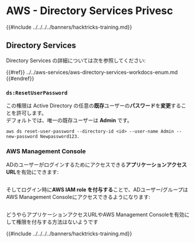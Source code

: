 # AWS - Directory Services Privesc

{{#include ../../../../banners/hacktricks-training.md}}

## Directory Services

Directory Services の詳細については次を参照してください:

{{#ref}}
../../aws-services/aws-directory-services-workdocs-enum.md
{{#endref}}

### `ds:ResetUserPassword`

この権限は Active Directory の任意の**既存**ユーザーの**パスワード**を**変更**することを許可します。\
デフォルトでは、唯一の既存ユーザーは **Admin** です。
```
aws ds reset-user-password --directory-id <id> --user-name Admin --new-password Newpassword123.
```
### AWS Management Console

ADのユーザーがログインするためにアクセスできる**アプリケーションアクセスURL**を有効にできます:

<figure><img src="../../../images/image (244).png" alt=""><figcaption></figcaption></figure>

そしてログイン時に**AWS IAM role を付与する**ことで、ADユーザー/グループはAWS Management Consoleにアクセスできるようになります:

<figure><img src="../../../images/image (155).png" alt=""><figcaption></figcaption></figure>

どうやらアプリケーションアクセスURLやAWS Management Consoleを有効にして権限を付与する方法はないようです

{{#include ../../../../banners/hacktricks-training.md}}
